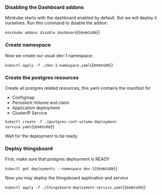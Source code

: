 ### Disabling the Dashboard addons

Minikube starts with the dashboard enabled by default.
But we will deploy it ourselves. Run this command to disable the addon:

`minikube addons disable dashboard`{{execute}}

### Create namespace

Now we create our usual dev-1 namespace:

`kubectl apply -f ./dev-1-namespace.yaml`{{execute}}

### Create the postgres resources

Create all postgres related resources, this yaml contains the manifest for

- Configmap
- Persistent Volume and claim
- Application deployment
- ClusterIP Service

`kubectl create -f ./postgres-conf-volume-deployment-service.yaml`{{execute}}

Wait for the deployment to be ready.

### Deploy thingsboard

First, make sure that postgres deployment is READY

`kubectl get deployments --namespace dev-1`{{execute}}

Now you may deploy the thingsboard application and service

`kubectl apply -f ./thingsboard-deployment-service.yaml`{{execute}}
